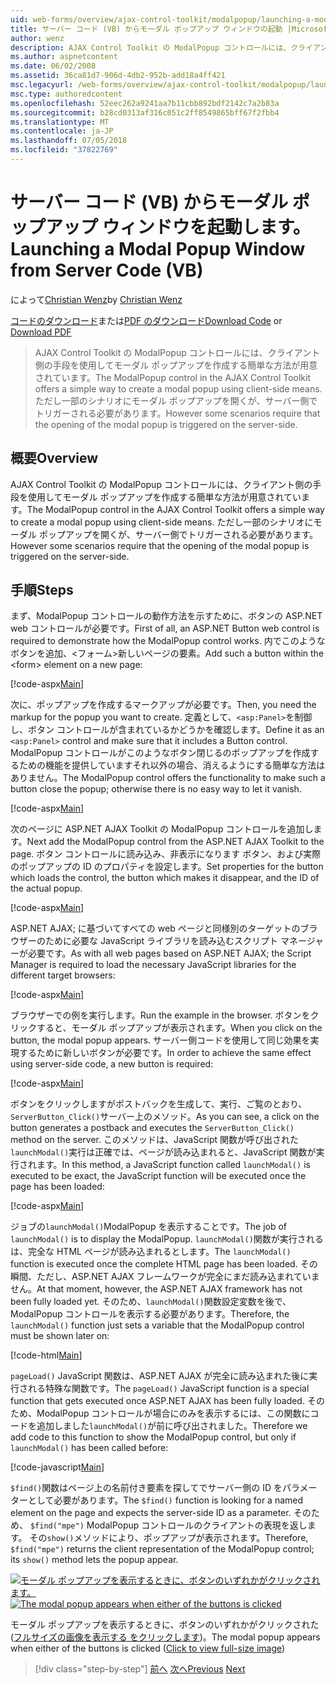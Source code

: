 ```yaml
---
uid: web-forms/overview/ajax-control-toolkit/modalpopup/launching-a-modal-popup-window-from-server-code-vb
title: サーバー コード (VB) からモーダル ポップアップ ウィンドウの起動 |Microsoft Docs
author: wenz
description: AJAX Control Toolkit の ModalPopup コントロールには、クライアント側の手段を使用してモーダル ポップアップを作成する簡単な方法が用意されています。 ただし一部のシナリオでは、その t が必要としています.
ms.author: aspnetcontent
ms.date: 06/02/2008
ms.assetid: 36ca81d7-906d-4db2-952b-add18a4ff421
msc.legacyurl: /web-forms/overview/ajax-control-toolkit/modalpopup/launching-a-modal-popup-window-from-server-code-vb
msc.type: authoredcontent
ms.openlocfilehash: 52eec262a9241aa7b11cbb892bdf2142c7a2b83a
ms.sourcegitcommit: b28cd0313af316c051c2ff8549865bff67f2fbb4
ms.translationtype: MT
ms.contentlocale: ja-JP
ms.lasthandoff: 07/05/2018
ms.locfileid: "37822769"
---
```

<a name="launching-a-modal-popup-window-from-server-code-vb"></a><span data-ttu-id="45b38-104">サーバー コード (VB) からモーダル ポップアップ ウィンドウを起動します。</span><span class="sxs-lookup"><span data-stu-id="45b38-104">Launching a Modal Popup Window from Server Code (VB)</span></span>
====================
<span data-ttu-id="45b38-105">によって[Christian Wenz](https://github.com/wenz)</span><span class="sxs-lookup"><span data-stu-id="45b38-105">by [Christian Wenz](https://github.com/wenz)</span></span>

<span data-ttu-id="45b38-106">[コードのダウンロード](http://download.microsoft.com/download/2/4/0/24052038-f942-4336-905b-b60ae56f0dd5/ModalPopup1.vb.zip)または[PDF のダウンロード](http://download.microsoft.com/download/b/6/a/b6ae89ee-df69-4c87-9bfb-ad1eb2b23373/modalpopup1VB.pdf)</span><span class="sxs-lookup"><span data-stu-id="45b38-106">[Download Code](http://download.microsoft.com/download/2/4/0/24052038-f942-4336-905b-b60ae56f0dd5/ModalPopup1.vb.zip) or [Download PDF](http://download.microsoft.com/download/b/6/a/b6ae89ee-df69-4c87-9bfb-ad1eb2b23373/modalpopup1VB.pdf)</span></span>

> <span data-ttu-id="45b38-107">AJAX Control Toolkit の ModalPopup コントロールには、クライアント側の手段を使用してモーダル ポップアップを作成する簡単な方法が用意されています。</span><span class="sxs-lookup"><span data-stu-id="45b38-107">The ModalPopup control in the AJAX Control Toolkit offers a simple way to create a modal popup using client-side means.</span></span> <span data-ttu-id="45b38-108">ただし一部のシナリオにモーダル ポップアップを開くが、サーバー側でトリガーされる必要があります。</span><span class="sxs-lookup"><span data-stu-id="45b38-108">However some scenarios require that the opening of the modal popup is triggered on the server-side.</span></span>


## <a name="overview"></a><span data-ttu-id="45b38-109">概要</span><span class="sxs-lookup"><span data-stu-id="45b38-109">Overview</span></span>

<span data-ttu-id="45b38-110">AJAX Control Toolkit の ModalPopup コントロールには、クライアント側の手段を使用してモーダル ポップアップを作成する簡単な方法が用意されています。</span><span class="sxs-lookup"><span data-stu-id="45b38-110">The ModalPopup control in the AJAX Control Toolkit offers a simple way to create a modal popup using client-side means.</span></span> <span data-ttu-id="45b38-111">ただし一部のシナリオにモーダル ポップアップを開くが、サーバー側でトリガーされる必要があります。</span><span class="sxs-lookup"><span data-stu-id="45b38-111">However some scenarios require that the opening of the modal popup is triggered on the server-side.</span></span>

## <a name="steps"></a><span data-ttu-id="45b38-112">手順</span><span class="sxs-lookup"><span data-stu-id="45b38-112">Steps</span></span>

<span data-ttu-id="45b38-113">まず、ModalPopup コントロールの動作方法を示すために、ボタンの ASP.NET web コントロールが必要です。</span><span class="sxs-lookup"><span data-stu-id="45b38-113">First of all, an ASP.NET Button web control is required to demonstrate how the ModalPopup control works.</span></span> <span data-ttu-id="45b38-114">内でこのようなボタンを追加、&lt;フォーム&gt;新しいページの要素。</span><span class="sxs-lookup"><span data-stu-id="45b38-114">Add such a button within the &lt;form&gt; element on a new page:</span></span>

[!code-aspx[Main](launching-a-modal-popup-window-from-server-code-vb/samples/sample1.aspx)]

<span data-ttu-id="45b38-115">次に、ポップアップを作成するマークアップが必要です。</span><span class="sxs-lookup"><span data-stu-id="45b38-115">Then, you need the markup for the popup you want to create.</span></span> <span data-ttu-id="45b38-116">定義として、`<asp:Panel>`を制御し、ボタン コントロールが含まれているかどうかを確認します。</span><span class="sxs-lookup"><span data-stu-id="45b38-116">Define it as an `<asp:Panel>` control and make sure that it includes a Button control.</span></span> <span data-ttu-id="45b38-117">ModalPopup コントロールがこのようなボタン閉じるのポップアップを作成するための機能を提供していますそれ以外の場合、消えるようにする簡単な方法はありません。</span><span class="sxs-lookup"><span data-stu-id="45b38-117">The ModalPopup control offers the functionality to make such a button close the popup; otherwise there is no easy way to let it vanish.</span></span>

[!code-aspx[Main](launching-a-modal-popup-window-from-server-code-vb/samples/sample2.aspx)]

<span data-ttu-id="45b38-118">次のページに ASP.NET AJAX Toolkit の ModalPopup コントロールを追加します。</span><span class="sxs-lookup"><span data-stu-id="45b38-118">Next add the ModalPopup control from the ASP.NET AJAX Toolkit to the page.</span></span> <span data-ttu-id="45b38-119">ボタン コントロールに読み込み、非表示になります ボタン、および実際のポップアップの ID のプロパティを設定します。</span><span class="sxs-lookup"><span data-stu-id="45b38-119">Set properties for the button which loads the control, the button which makes it disappear, and the ID of the actual popup.</span></span>

[!code-aspx[Main](launching-a-modal-popup-window-from-server-code-vb/samples/sample3.aspx)]

<span data-ttu-id="45b38-120">ASP.NET AJAX; に基づいてすべての web ページと同様別のターゲットのブラウザーのために必要な JavaScript ライブラリを読み込むスクリプト マネージャーが必要です。</span><span class="sxs-lookup"><span data-stu-id="45b38-120">As with all web pages based on ASP.NET AJAX; the Script Manager is required to load the necessary JavaScript libraries for the different target browsers:</span></span>

[!code-aspx[Main](launching-a-modal-popup-window-from-server-code-vb/samples/sample4.aspx)]

<span data-ttu-id="45b38-121">ブラウザーでの例を実行します。</span><span class="sxs-lookup"><span data-stu-id="45b38-121">Run the example in the browser.</span></span> <span data-ttu-id="45b38-122">ボタンをクリックすると、モーダル ポップアップが表示されます。</span><span class="sxs-lookup"><span data-stu-id="45b38-122">When you click on the button, the modal popup appears.</span></span> <span data-ttu-id="45b38-123">サーバー側コードを使用して同じ効果を実現するために新しいボタンが必要です。</span><span class="sxs-lookup"><span data-stu-id="45b38-123">In order to achieve the same effect using server-side code, a new button is required:</span></span>

[!code-aspx[Main](launching-a-modal-popup-window-from-server-code-vb/samples/sample5.aspx)]

<span data-ttu-id="45b38-124">ボタンをクリックしますがポストバックを生成して、実行、ご覧のとおり、`ServerButton_Click()`サーバー上のメソッド。</span><span class="sxs-lookup"><span data-stu-id="45b38-124">As you can see, a click on the button generates a postback and executes the `ServerButton_Click()` method on the server.</span></span> <span data-ttu-id="45b38-125">このメソッドは、JavaScript 関数が呼び出された`launchModal()`実行は正確では、ページが読み込まれると、JavaScript 関数が実行されます。</span><span class="sxs-lookup"><span data-stu-id="45b38-125">In this method, a JavaScript function called `launchModal()` is executed to be exact, the JavaScript function will be executed once the page has been loaded:</span></span>

[!code-aspx[Main](launching-a-modal-popup-window-from-server-code-vb/samples/sample6.aspx)]

<span data-ttu-id="45b38-126">ジョブの`launchModal()`ModalPopup を表示することです。</span><span class="sxs-lookup"><span data-stu-id="45b38-126">The job of `launchModal()` is to display the ModalPopup.</span></span> <span data-ttu-id="45b38-127">`launchModal()`関数が実行されるは、完全な HTML ページが読み込まれるとします。</span><span class="sxs-lookup"><span data-stu-id="45b38-127">The `launchModal()` function is executed once the complete HTML page has been loaded.</span></span> <span data-ttu-id="45b38-128">その瞬間、ただし、ASP.NET AJAX フレームワークが完全にまだ読み込まれていません。</span><span class="sxs-lookup"><span data-stu-id="45b38-128">At that moment, however, the ASP.NET AJAX framework has not been fully loaded yet.</span></span> <span data-ttu-id="45b38-129">そのため、`launchModal()`関数設定変数を後で、ModalPopup コントロールを表示する必要があります。</span><span class="sxs-lookup"><span data-stu-id="45b38-129">Therefore, the `launchModal()` function just sets a variable that the ModalPopup control must be shown later on:</span></span>

[!code-html[Main](launching-a-modal-popup-window-from-server-code-vb/samples/sample7.html)]

<span data-ttu-id="45b38-130">`pageLoad()` JavaScript 関数は、ASP.NET AJAX が完全に読み込まれた後に実行される特殊な関数です。</span><span class="sxs-lookup"><span data-stu-id="45b38-130">The `pageLoad()` JavaScript function is a special function that gets executed once ASP.NET AJAX has been fully loaded.</span></span> <span data-ttu-id="45b38-131">そのため、ModalPopup コントロールが場合にのみを表示するには、この関数にコードを追加しました`launchModal()`が前に呼び出されました。</span><span class="sxs-lookup"><span data-stu-id="45b38-131">Therefore we add code to this function to show the ModalPopup control, but only if `launchModal()` has been called before:</span></span>

[!code-javascript[Main](launching-a-modal-popup-window-from-server-code-vb/samples/sample8.js)]

<span data-ttu-id="45b38-132">`$find()`関数はページ上の名前付き要素を探してでサーバー側の ID をパラメーターとして必要があります。</span><span class="sxs-lookup"><span data-stu-id="45b38-132">The `$find()` function is looking for a named element on the page and expects the server-side ID as a parameter.</span></span> <span data-ttu-id="45b38-133">そのため、 `$find("mpe")` ModalPopup コントロールのクライアントの表現を返します。 その`show()`メソッドにより、ポップアップが表示されます。</span><span class="sxs-lookup"><span data-stu-id="45b38-133">Therefore, `$find("mpe")` returns the client representation of the ModalPopup control; its `show()` method lets the popup appear.</span></span>


<span data-ttu-id="45b38-134">[![モーダル ポップアップを表示するときに、ボタンのいずれかがクリックされます。](launching-a-modal-popup-window-from-server-code-vb/_static/image2.png)](launching-a-modal-popup-window-from-server-code-vb/_static/image1.png)</span><span class="sxs-lookup"><span data-stu-id="45b38-134">[![The modal popup appears when either of the buttons is clicked](launching-a-modal-popup-window-from-server-code-vb/_static/image2.png)](launching-a-modal-popup-window-from-server-code-vb/_static/image1.png)</span></span>

<span data-ttu-id="45b38-135">モーダル ポップアップを表示するときに、ボタンのいずれかがクリックされた ([フルサイズの画像を表示する をクリックします](launching-a-modal-popup-window-from-server-code-vb/_static/image3.png))。</span><span class="sxs-lookup"><span data-stu-id="45b38-135">The modal popup appears when either of the buttons is clicked ([Click to view full-size image](launching-a-modal-popup-window-from-server-code-vb/_static/image3.png))</span></span>

> [!div class="step-by-step"]
> <span data-ttu-id="45b38-136">[前へ](positioning-a-modalpopup-cs.md)
> [次へ](using-modalpopup-with-a-repeater-control-vb.md)</span><span class="sxs-lookup"><span data-stu-id="45b38-136">[Previous](positioning-a-modalpopup-cs.md)
[Next](using-modalpopup-with-a-repeater-control-vb.md)</span></span>
